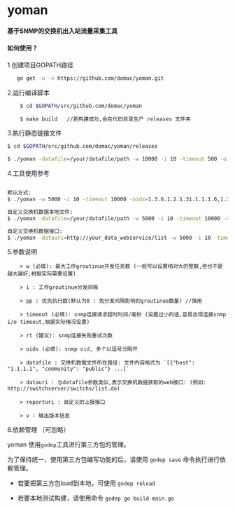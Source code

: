 # yoman

#### 基于SNMP的交换机出入站流量采集工具


#### 如何使用 ?


1.创建项目GOPATH路径

```sh
   go get -u -v https://github.com/domac/yoman.git
```

2.运行编译脚本

```sh
    $ cd $GOPATH/src/github.com/domac/yoman
    
    $ make build   //若构建成功,会在代码目录生产 releases 文件夹
```

3.执行静态链接文件

```sh
$ cd $GOPATH/src/github.com/domac/yoman/releases 

$ ./yoman -datafile=/your/datafile/path -w 10000 -i 10 -timeout 500 -oids=1.3.6.1.2.1.31.1.1.1.6
```

4.工具使用参考

```sh

默认方式:
$ ./yoman -w 5000 -i 10 -timeout 10000 -oids=1.3.6.1.2.1.31.1.1.1.6,1.3.6.1.2.1.31.1.1.1.10 -rt 5

自定义交换机数据本地文件:
$ ./yoman -datafile=/your/datafile/path -w 5000 -i 10 -timeout 10000 -oids=1.3.6.1.2.1.31.1.1.1.6 -rt 5

自定义交换机数据接口:
$ ./yoman -datauri=http://your_data_webservice/list -w 5000 -i 10 -timeout 10000 -oids=1.3.6.1.2.1.31.1.1.1.6 -rt 5


```


5.参数说明

```
    > w (必填): 最大工作groutinue并发任务数 (一般可以设置相对大的整数,但也不是越大越好,根据实际需要设置)

    > i : 工作groutinue分发间隔

    > pp : 优先执行数(默认为0 : 免分发间隔影响的groutinue数量) //慎用

    > timeout (必填): snmp连接请求超时时间/毫秒 (设置过小的话,容易出现连接snmp i/o timeout,根据实际情况设置)
    
    > rt (建议): snmp连接失败重试次数

    > oids (必填): snmp oid, 多个以逗号分隔开

    > datafile : 交换机数据文件所在路径: 文件内容格式为 `[{"host": "1.1.1.1", "community": "public"} ...]`
    
    > datauri : 与datafile参数类似,表示交换机数据获取的web接口: (例如: http://switchserver/switchs/list.do) 

    > reporturi : 自定义的上报接口      

    > v : 输出版本信息                                                                                                                                                   

```


6.依赖管理 （可忽略）

yoman 使用`godep`工具进行第三方包的管理。

为了保持统一，使用第三方包编写功能的后，请使用 `godep save` 命令执行进行依赖管理。

 - 若要把第三方包load到本地，可使用 `godep reload`

 - 若要本地测试构建，请使用命令 `godep go build main.go`